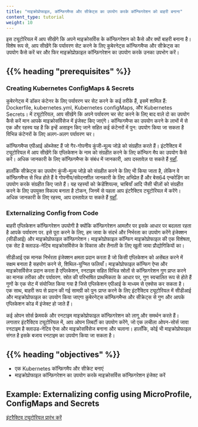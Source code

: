 ```yaml
---
title: "माइक्रोप्रोफाइल, कॉन्फिगमैप्स और सीक्रेट्स का उपयोग करके कॉन्फिगरेशन को बाहरी बनाना"
content_type: tutorial
weight: 10
---
```


<!-- overview -->

इस ट्यूटोरियल में आप सीखेंगे कि अपने माइक्रोसर्विस के कॉन्फ़िगरेशन को कैसे और क्यों बाहरी बनाना है।
विशेष रूप से, आप सीखेंगे कि पर्यावरण सेट करने के लिए कुबेरनेट्स कॉन्फिगमैप्स और सीक्रेट्स का उपयोग कैसे करें
चर और फिर माइक्रोप्रोफ़ाइल कॉन्फ़िगरेशन का उपयोग करके उनका उपभोग करें।


## {{% heading "prerequisites" %}}

### Creating Kubernetes ConfigMaps & Secrets

कुबेरनेट्स में डॉकर कंटेनर के लिए पर्यावरण चर सेट करने के कई तरीके हैं,
इसमें शामिल हैं: Dockerfile, kubernetes.yml, Kubernetes configMaps, और Kubernetes Secrets। में
ट्यूटोरियल, आप सीखेंगे कि अपने पर्यावरण चर सेट करने के लिए बाद वाले दो का उपयोग कैसे करें
मान आपके माइक्रोसर्विसेज में इंजेक्ट किए जाएंगे। कॉन्फिगमैप्स का उपयोग करने के लाभों में से एक और
रहस्य यह है कि इन्हें असाइन किए जाने सहित कई कंटेनरों में पुन: उपयोग किया जा सकता है
विभिन्न कंटेनरों के लिए अलग-अलग पर्यावरण चर।

कॉन्फिगमैप्स एपीआई ऑब्जेक्ट हैं जो गैर-गोपनीय कुंजी-मूल्य जोड़े को संग्रहीत करते हैं। इंटरैक्टिव में
ट्यूटोरियल में आप सीखेंगे कि एप्लिकेशन के नाम को संग्रहीत करने के लिए कॉन्फिग मैप का उपयोग कैसे करें। अधिक जानकारी के लिए
कॉन्फ़िगमैप्स के संबंध में जानकारी, आप दस्तावेज़ पा सकते हैं
[यहाँ](/docs/tasks/configure-pod-container/configure-pod-configmap/).

हालाँकि सीक्रेट्स का उपयोग कुंजी-मूल्य जोड़े को संग्रहीत करने के लिए भी किया जाता है, लेकिन वे कॉन्फ़िगमैप्स से भिन्न होते हैं
वे गोपनीय/संवेदनशील जानकारी के लिए अभिप्रेत हैं और बेस64 एन्कोडिंग का उपयोग करके संग्रहीत किए जाते हैं।
यह रहस्यों को क्रेडेंशियल्स, चाबियाँ आदि जैसी चीज़ों को संग्रहीत करने के लिए उपयुक्त विकल्प बनाता है
टोकन, जिनमें से पहला आप इंटरैक्टिव ट्यूटोरियल में करेंगे। अधिक जानकारी के लिए
रहस्य, आप दस्तावेज़ पा सकते हैं [यहाँ](/docs/concepts/configuration/secret/).


### Externalizing Config from Code

बाहरी एप्लिकेशन कॉन्फ़िगरेशन उपयोगी है क्योंकि कॉन्फ़िगरेशन आमतौर पर इसके आधार पर बदलता रहता है
आपके पर्यावरण पर. इसे पूरा करने के लिए, हम जावा के संदर्भ और निर्भरता का उपयोग करेंगे
इंजेक्शन (सीडीआई) और माइक्रोप्रोफाइल कॉन्फ़िगरेशन। माइक्रोप्रोफाइल कॉन्फिग माइक्रोप्रोफाइल की एक विशेषता, एक सेट है
क्लाउड-नेटिव माइक्रोसर्विसेज के विकास और तैनाती के लिए खुली जावा प्रौद्योगिकियों का।

सीडीआई एक मानक निर्भरता इंजेक्शन क्षमता प्रदान करता है जो किसी एप्लिकेशन को असेंबल करने में सक्षम बनाता है
सहयोग करने से, शिथिल-युग्मित फलियाँ। माइक्रोप्रोफाइल कॉन्फिग ऐप्स और माइक्रोसर्विसेज प्रदान करता है
एप्लिकेशन, रनटाइम सहित विभिन्न स्रोतों से कॉन्फ़िगरेशन गुण प्राप्त करने का मानक तरीका
और पर्यावरण. स्रोत की परिभाषित प्राथमिकता के आधार पर, गुण स्वचालित रूप से होते हैं
गुणों के एक सेट में संयोजित किया गया है जिसे एप्लिकेशन एपीआई के माध्यम से एक्सेस कर सकता है। एक साथ,
बाहरी रूप से प्रदान की गई सामग्री को पुनः प्राप्त करने के लिए इंटरैक्टिव ट्यूटोरियल में सीडीआई और माइक्रोप्रोफाइल का उपयोग किया जाएगा कुबेरनेट्स कॉन्फिगमैप्स और सीक्रेट्स से गुण और आपके एप्लिकेशन कोड में इंजेक्ट हो जाते हैं।

कई ओपन सोर्स फ्रेमवर्क और रनटाइम माइक्रोप्रोफाइल कॉन्फ़िगरेशन को लागू और समर्थन करते हैं। लगातार
इंटरैक्टिव ट्यूटोरियल में, आप ओपन लिबर्टी का उपयोग करेंगे, जो एक लचीला ओपन-सोर्स जावा रनटाइम है
क्लाउड-नेटिव ऐप्स और माइक्रोसर्विसेज बनाना और चलाना। हालाँकि, कोई भी माइक्रोप्रोफाइल संगत है
इसके बजाय रनटाइम का उपयोग किया जा सकता है।


## {{% heading "objectives" %}}

* एक Kubernetes कॉन्फ़िगमैप और सीक्रेट बनाएं
* माइक्रोप्रोफाइल कॉन्फ़िगरेशन का उपयोग करके माइक्रोसर्विस कॉन्फ़िगरेशन इंजेक्ट करें
  
<!-- lessoncontent -->

## Example: Externalizing config using MicroProfile, ConfigMaps and Secrets

[इंटरैक्टिव ट्यूटोरियल प्रारंभ करें](/docs/tutorials/configuration/configure-java-microservice/configure-java-microservice-interactive/) 

